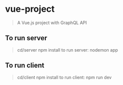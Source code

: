 # vue-project

> A Vue.js project with GraphQL API

## To run server

> cd/server
> npm install
> to run server: nodemon app

## To run client

> cd/client
> npm install
> to run client: npm run dev
